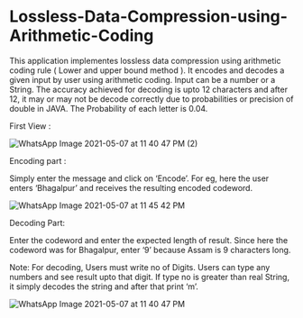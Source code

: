 # Lossless-Data-Compression-using-Arithmetic-Coding

This application implementes lossless data compression using arithmetic coding rule ( Lower and upper bound method ). It encodes and decodes a given input by user using
arithmetic coding.
Input can be a number or a String.
The accuracy achieved for decoding is upto 12 characters and after 12, it
may or may not be decode correctly due to probabilities or precision of
double in JAVA.
The Probability of each letter is 0.04.

First View : 


![WhatsApp Image 2021-05-07 at 11 40 47 PM (2)](https://user-images.githubusercontent.com/77197538/117491434-d5f84800-af8d-11eb-887a-3a80aa3dab4c.jpeg)


Encoding part : 

Simply enter the message and click on
‘Encode’. 
For eg, here the user enters
‘Bhagalpur’ and receives the resulting encoded codeword.


![WhatsApp Image 2021-05-07 at 11 45 42 PM](https://user-images.githubusercontent.com/77197538/117491865-66cf2380-af8e-11eb-97cc-147fcd799356.jpeg)



Decoding Part: 

Enter the codeword and enter the
expected length of result.
Since here the codeword was for
Bhagalpur, enter ‘9’ because Assam
is 9 characters long.

Note: For decoding, Users must write no of
Digits. Users can type any numbers and see
result upto that digit. If type no is greater than
real String, it simply decodes the string and
after that print ‘m’.

![WhatsApp Image 2021-05-07 at 11 40 47 PM](https://user-images.githubusercontent.com/77197538/117491416-d1339400-af8d-11eb-84e5-38be5e5c366f.jpeg)



